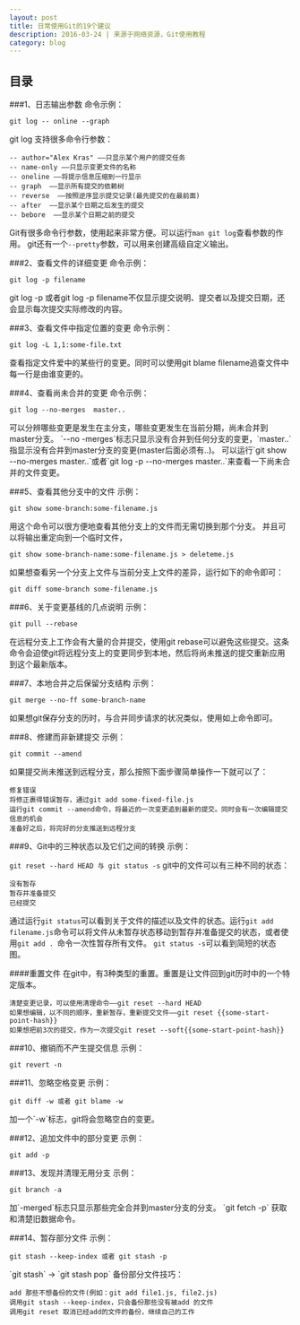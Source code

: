 ```yaml
---
layout: post
title: 日常使用Git的19个建议
description: 2016-03-24 | 来源于网络资源，Git使用教程
category: blog
---
```


## 目录

###1、日志输出参数
命令示例：
<p><code>git log -- online --graph</code></p>
git log 支持很多命令行参数：

	-- author="Alex Kras" ——只显示某个用户的提交任务
	-- name-only ——只显示变更文件的名称
	-- oneline ——将提示信息压缩到一行显示
	-- graph  ——显示所有提交的依赖树
	-- reverse  ——按照逆序显示提交记录(最先提交的在最前面)
	-- after  ——显示某个日期之后发生的提交
	-- bebore  ——显示某个日期之前的提交


Git有很多命令行参数，使用起来非常方便。可以运行`man git log`查看参数的作用。
git还有一个`--pretty`参数，可以用来创建高级自定义输出。

###2、查看文件的详细变更
命令示例：
<p><code>git log -p filename</code></p>
git log -p 或者git log -p filename不仅显示提交说明、提交者以及提交日期，还会显示每次提交实际修改的内容。

###3、查看文件中指定位置的变更
命令示例：
<p><code>git log -L 1,1:some-file.txt</code></p>
查看指定文件爱中的某些行的变更。同时可以使用git blame filename追查文件中每一行是由谁变更的。

###4、查看尚未合并的变更
命令示例：
<p><code>git log --no-merges  master..</code></p>
可以分辨哪些变更是发生在主分支，哪些变更发生在当前分期，尚未合并到master分支。
`--no -merges`标志只显示没有合并到任何分支的变更，`master..`指显示没有合并到master分支的变更(master后面必须有..)。
可以运行`git show --no-merges master..`或者`git log -p --no-merges master..`来查看一下尚未合并的文件变更。

###5、查看其他分支中的文件
示例：
<p><code>git show some-branch:some-filename.js</code></p>
用这个命令可以很方便地查看其他分支上的文件而无需切换到那个分支。
并且可以将输出重定向到一个临时文件，
<p><code>git show some-branch-name:some-filename.js > deleteme.js</code></p>
如果想查看另一个分支上文件与当前分支上文件的差异，运行如下的命令即可：
<p><code>git diff some-branch some-filename.js</code></p>


###6、关于变更基线的几点说明
示例：
<p><code>git pull --rebase</code></p>
在远程分支上工作会有大量的合并提交，使用git rebase可以避免这些提交。这条命令会迫使git将远程分支上的变更同步到本地，然后将尚未推送的提交重新应用到这个最新版本。

###7、本地合并之后保留分支结构
示例：
<p><code>git merge --no-ff some-branch-name</code></p>
如果想git保存分支的历时，与合并同步请求的状况类似，使用如上命令即可。

###8、修建而非新建提交
示例：
<p><code>git commit --amend</code></p>
如果提交尚未推送到远程分支，那么按照下面步骤简单操作一下就可以了：

	修复错误
	将修正裹得错误暂存，通过git add some-fixed-file.js
	运行git commit --amend命令，将最近的一次变更追到最新的提交。同时会有一次编辑提交信息的机会
	准备好之后，将完好的分支推送到远程分支

###9、Git中的三种状态以及它们之间的转换
示例：
<p><code>git reset --hard HEAD 与 git status -s</code></>
git中的文件可以有三种不同的状态：

	没有暂存
	暂存并准备提交
	已经提交

通过运行`git status`可以看到关于文件的描述以及文件的状态。运行`git add filename.js`命令可以将文件从未暂存状态移动到暂存并准备提交的状态，或者使用`git add . `命令一次性暂存所有文件。
`git status -s`可以看到简短的状态图。

####重置文件
在git中，有3种类型的重置。重置是让文件回到git历时中的一个特定版本。

	清楚变更记录，可以使用清理命令——git reset --hard HEAD
	如果想编辑，以不同的顺序，重新暂存，重新提交文件——git reset {{some-start-point-hash}}
	如果想把前3次的提交，作为一次提交git reset --soft{{some-start-point-hash}}

###10、撤销而不产生提交信息
示例：
<p><code>git revert -n</code></p>

###11、忽略空格变更
示例：
<p><code>git diff -w 或者 git blame -w</code></p>
加一个`-w`标志，git将会忽略空白的变更。

###12、追加文件中的部分变更
示例：
<p><code>git add -p</code></p>

###13、发现并清理无用分支
示例：
<p><code>git branch -a</code></p>
加`-merged`标志只显示那些完全合并到master分支的分支。
`git fetch -p` 获取和清楚旧数据命令。

###14、暂存部分文件
示例：
<p><code>git stash --keep-index 或者 git stash -p</code></p>
`git stash` -> `git stash pop`
备份部分文件技巧：

	add 那些不想备份的文件(例如：git add file1.js, file2.js)
	调用git stash --keep-index，只会备份那些没有被add 的文件
	调用git reset 取消已经add的文件的备份，继续自己的工作


[Strong]:    http://stronglong.me  "Strong"

